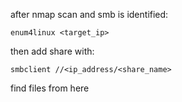 after nmap scan and smb is identified:

`enum4linux <target_ip>`

then add share with:

`smbclient //<ip_address/<share_name>`

find files from here